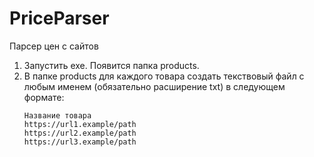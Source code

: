# PriceParser
Парсер цен с сайтов

1. Запустить exe. Появится папка products.
2. В папке products для каждого товара создать текствовый файл с любым именем (обязательно расширение txt) в следующем формате:
   ```
   Название товара
   https://url1.example/path
   https://url2.example/path
   https://url3.example/path
   ```
   
